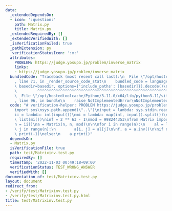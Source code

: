 ```yaml
---
data:
  _extendedDependsOn:
  - icon: ':question:'
    path: Matrix.py
    title: Matrix.py
  _extendedRequiredBy: []
  _extendedVerifiedWith: []
  _isVerificationFailed: true
  _pathExtension: py
  _verificationStatusIcon: ':x:'
  attributes:
    PROBLEM: https://judge.yosupo.jp/problem/inverse_matrix
    links:
    - https://judge.yosupo.jp/problem/inverse_matrix
  bundledCode: "Traceback (most recent call last):\n  File \"/opt/hostedtoolcache/Python/3.11.0/x64/lib/python3.11/site-packages/onlinejudge_verify/documentation/build.py\"\
    , line 71, in _render_source_code_stat\n    bundled_code = language.bundle(stat.path,\
    \ basedir=basedir, options={'include_paths': [basedir]}).decode()\n          \
    \         ^^^^^^^^^^^^^^^^^^^^^^^^^^^^^^^^^^^^^^^^^^^^^^^^^^^^^^^^^^^^^^^^^^^^^^^^^^^^^^^^^\n\
    \  File \"/opt/hostedtoolcache/Python/3.11.0/x64/lib/python3.11/site-packages/onlinejudge_verify/languages/python.py\"\
    , line 96, in bundle\n    raise NotImplementedError\nNotImplementedError\n"
  code: "# verification-helper: PROBLEM https://judge.yosupo.jp/problem/inverse_matrix\n\
    import sys\nsys.path.append(\"..\")\ninput = lambda: sys.stdin.readline().rstrip()\n\
    ii = lambda: int(input())\nmi = lambda: map(int, input().split())\nli = lambda:\
    \ list(mi())\ninf = 2 ** 63 - 1\nmod = 998244353\nfrom Matrix import Matrix\n\
    n = ii()\na = Matrix(n, n, mod)\n\n\nfor i in range(n):\n    al = li()\n    for\
    \ j in range(n):\n        a[i, j] = al[j]\n\nf, a = a.inv()\n\nif not f:\n   \
    \ print(-1)\nelse:\n    a.print()"
  dependsOn:
  - Matrix.py
  isVerificationFile: true
  path: test/Matrixinv.test.py
  requiredBy: []
  timestamp: '2022-11-03 00:49:18+09:00'
  verificationStatus: TEST_WRONG_ANSWER
  verifiedWith: []
documentation_of: test/Matrixinv.test.py
layout: document
redirect_from:
- /verify/test/Matrixinv.test.py
- /verify/test/Matrixinv.test.py.html
title: test/Matrixinv.test.py
---
```

